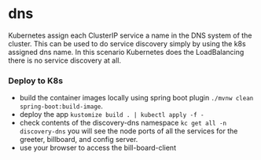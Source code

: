 # dns

Kubernetes assign each ClusterIP service a name in the DNS system of the cluster. 
This can be used to do service discovery simply by using the k8s assigned dns 
name. In this scenario Kubernetes does the LoadBalancing there is no service 
discovery at all.

### Deploy to K8s

* build the container images locally using spring boot plugin `./mvnw clean spring-boot:build-image`.
* deploy the app `kustomize build . | kubectl apply -f -`
* check contents of the discovery-dns namespace `kc get all -n discovery-dns` you will see the node ports of all the
  services for the greeter, billboard, and config server.   
* use your browser to access the bill-board-client 
